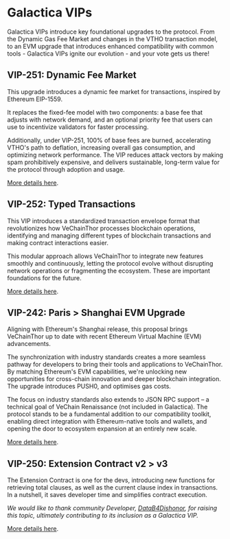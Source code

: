 # Galactica VIPs

Galactica VIPs introduce key foundational upgrades to the protocol. From the Dynamic Gas Fee Market and changes in the VTHO transaction model, to an EVM upgrade that introduces enhanced compatibility with common tools - Galactica VIPs ignite our evolution - and your vote gets us there!

## VIP-251: Dynamic Fee Market

This upgrade introduces a dynamic fee market for transactions, inspired by Ethereum EIP-1559. 

It replaces the fixed-fee model with two components: a base fee that adjusts with network demand, and an optional priority fee that users can use to incentivize validators for faster processing.

Additionally, under VIP-251, 100% of base fees are burned, accelerating VTHO's path to deflation, increasing overall gas consumption, and optimizing network performance. The VIP reduces attack vectors by making spam prohibitively expensive, and delivers sustainable, long-term value for the protocol through adoption and usage.

[More details here](https://github.com/vechain/VIPs/blob/master/vips/VIP-251.md).

## VIP-252: Typed Transactions

This VIP introduces a standardized transaction envelope format that revolutionizes how VeChainThor processes blockchain operations, identifying and managing different types of blockchain transactions and making contract interactions easier.

This modular approach allows VeChainThor to integrate new features smoothly and continuously, letting the protocol evolve without disrupting network operations or fragmenting the ecosystem. These are important foundations for the future.

[More details here](https://github.com/vechain/VIPs/blob/master/vips/VIP-252.md).

## VIP-242: Paris > Shanghai EVM Upgrade

Aligning with Ethereum's Shanghai release, this proposal brings VeChainThor up to date with recent Ethereum Virtual Machine (EVM) advancements.

The synchronization with industry standards creates a more seamless pathway for developers to bring their tools and applications to VeChainThor. By matching Ethereum's EVM capabilities, we're unlocking new opportunities for cross-chain innovation and deeper blockchain integration. The upgrade introduces PUSH0, and optimises gas costs.

The focus on industry standards also extends to JSON RPC support – a technical goal of VeChain Renaissance (not included in Galactica). The protocol stands to be a fundamental addition to our compatibility toolkit, enabling direct integration with Ethereum-native tools and wallets, and opening the door to ecosystem expansion at an entirely new scale.

[More details here](https://github.com/vechain/VIPs/blob/master/vips/VIP-242.md).

## VIP-250: Extension Contract v2 > v3

The Extension Contract is one for the devs, introducing new functions for retrieving total clauses, as well as the current clause index in transactions. In a nutshell, it saves developer time and simplifies contract execution.

*We would like to thank community Developer, [DataB4Dishonor](https://x.com/DataB4Dishonor), for raising this topic, ultimately contributing to its inclusion as a Galactica VIP.*

[More details here](https://github.com/vechain/VIPs/blob/master/vips/VIP-250.md).